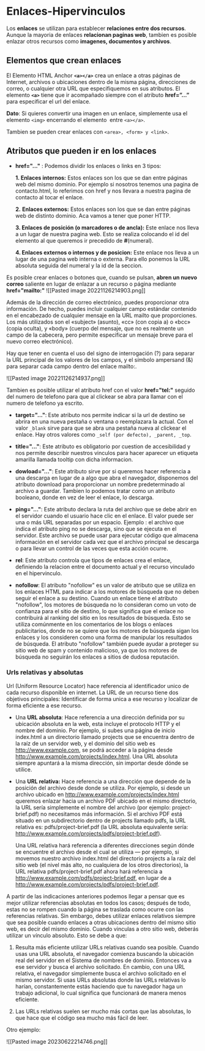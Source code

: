 # Enlaces-Hipervinculos

Los **enlaces** se utilizan para establecer **relaciones entre dos recursos**. Aunque la mayoria de enlaces **relacionan paginas web**, tambien es posible enlazar otros recursos como **imagenes, documentos y archivos**. 

## Elementos que crean enlaces

El Elemento HTML Anchor **`<a></a>`** crea un enlace a otras páginas de Internet, archivos o ubicaciones dentro de la misma página, direcciones de correo, o cualquier otra URL que especifiquemos en sus atributos. El elemento **`<a>`** tiene que ir acompañado siempre con el atributo **href=”…”** para especificar el url del enlace.

**Dato**: Si quieres convertir una imagen en un enlace, simplemente usa el elemento `<img>` encerrando el elemento <img> entre `<a></a>`.

Tambien se pueden crear enlaces con `<area>, <form> y <link>`.

## Atributos que pueden ir en los enlaces

* **href="..."** : Podemos dividir los enlaces o links en 3 tipos:

	**1. Enlaces internos:** Estos enlaces son los que se dan entre páginas web del mismo dominio. Por ejemplo si nosotros tenemos una pagina de contacto.html, lo referimos con href y nos llevara a nuestra pagina de contacto al tocar el enlace.

	**2.** **Enlaces externos:** Estos enlaces son los que se dan entre páginas web de distinto dominio. Aca vamos a tener que poner HTTP.

	**3. Enlaces de posición (o marcadores o de ancla):** Este enlace nos lleva a un lugar de nuestra pagina web. Esto se realiza colocando el id del elemento al que queremos ir precedido de **#**(numeral).

	**4. Enlaces externos o internos y de posicion:** Este enlace nos lleva a un lugar de una pagina web interna o externa. Para ello ponemos la URL absoluta seguida del numeral y la id de la seccion.

Es posible crear enlaces o botones que, cuando se pulsan, **abren un nuevo correo** saliente en lugar de enlazar a un recurso o página mediante **href="mailto:"**
	![[Pasted image 20221126214903.png]]

Además de la dirección de correo electrónico, puedes proporcionar otra información. De hecho, puedes incluir cualquier campo estándar contenido en el encabezado de cualquier mensaje en la URL mailto que proporciones. Los más utilizados son el «subject» (asunto), «cc» (con copia a) o «bcc» (copia oculta), y «body» (cuerpo del mensaje, que no es realmente un campo de la cabecera, pero permite especificar un mensaje breve para el nuevo correo electrónico).

Hay que tener en cuenta el uso del signo de interrogación (?) para separar la URL principal de los valores de los campos, y el símbolo ampersand (&) para separar cada campo dentro del enlace mailto:.

![[Pasted image 20221126214937.png]]

Tambien es posible utilizar el atributo href con el valor **href="tel:"** seguido del numero de telefono para que al clickear se abra para llamar con el numero de telefono ya escrito.

* **target="..."**: Este atributo nos permite indicar si la url de destino se abrira en una nueva pestaña o ventana o reemplazara la actual. Con el valor `_blank` sirve para que se abra una pestaña nueva al clickear el enlace. Hay otros valores como `_self (por defecto), _parent, _top`.

* **title="..."**: Este atributo es obligatorio por cuestion de accesibilidad y nos permite describir nuestros vinculos para hacer aparecer un etiqueta amarilla llamada tooltip con dicha informacion.

* **dowload="..."**: Este atributo sirve por si queremos hacer referencia a una descarga en lugar de a algo que abra el navegador, disponemos del atributo download para proporcionar un nombre predeterminado al archivo a guardar. Tambien lo podemos tratar como un atributo booleano, donde en vez de leer el enlace, lo descarga.

* **ping="..."**: Este atributo declara la ruta del archivo que se debe abrir en el servidor cuando el usuario hace clic en el enlace. El valor puede ser una o más URL separadas por un espacio. Ejemplo : el archivo que indica el atributo ping no se descarga, sino que se ejecuta en el servidor. Este archivo se puede usar para ejecutar código que almacena información en el servidor cada vez que el archivo principal se descarga o para llevar un control de las veces que esta acción ocurre.

* **rel**: Este atributo controla que tipos de enlaces crea el enlace, definiendo la relacion entre el documento actual y el recurso vinculado en el hipervinculo.

* **nofollow**: El atributo "nofollow" es un valor de atributo que se utiliza en los enlaces HTML para indicar a los motores de búsqueda que no deben seguir el enlace a su destino.
	Cuando un enlace tiene el atributo "nofollow", los motores de búsqueda no lo consideran como un voto de confianza para el sitio de destino, lo que significa que el enlace no contribuirá al ranking del sitio en los resultados de búsqueda. Esto se utiliza comúnmente en los comentarios de los blogs o enlaces publicitarios, donde no se quiere que los motores de búsqueda sigan los enlaces y los consideren como una forma de manipular los resultados de búsqueda.
	El atributo "nofollow" también puede ayudar a proteger su sitio web de spam y contenido malicioso, ya que los motores de búsqueda no seguirán los enlaces a sitios de dudosa reputación.
	
### Urls relativas y absolutas

Url (Uniform Resource Locator) hace referencia al identificador unico de cada recurso disponible en internet. La URL de un recurso tiene dos objetivos principales: Identificar de forma unica a ese recurso y localizar de forma eficiente a ese recurso.

*  Una **URL absoluta**: Hace referencia a una dirección definida por su ubicación absoluta en la web, esta incluye el protocolo HTTP y el nombre del dominio. Por ejemplo, si subes una página de inicio index.html a un directorio llamado projects que se encuentra dentro de la raíz de un servidor web, y el dominio del sitio web es http://www.example.com, se podrá acceder a la página desde http://www.example.com/projects/index.html. Una URL absoluta siempre apuntará a la misma dirección, sin importar desde dónde se utilice.

* Una **URL relativa:** Hace referencia a una dirección que depende de la posición del archivo desde donde se utiliza. Por ejemplo, si desde un archivo ubicado en http://www.example.com/projects/index.html queremos enlazar hacia un archivo PDF ubicado en el mismo directorio, la URL sería simplemente el nombre del archivo (por ejemplo: project-brief.pdf) no necesitamos más información. Si el archivo PDF está situado en un subdirectorio dentro de projects llamado pdfs, la URL relativa es: pdfs/project-brief.pdf (la URL absoluta equivalente sería: http://www.example.com/projects/pdfs/project-brief.pdf).

	Una URL relativa hará referencia a diferentes direcciones según dónde se encuentre el archivo desde el cual se utiliza — por ejemplo, si movemos nuestro archivo index.html del directorio projects a la raíz del sitio web (el nivel más alto, no cualquiera de los otros directorios), la URL relativa pdfs/project-brief.pdf ahora hará referencia a http://www.example.com/pdfs/project-brief.pdf, en lugar de a http://www.example.com/projects/pdfs/project-brief.pdf.

A partir de las indicaciones anteriores podemos llegar a pensar que es mejor utilizar referencias absolutas en todos los casos; después de todo, estas no se rompen cuando la página se traslada como ocurre con las referencias relativas. Sin embargo, debes utilizar enlaces relativos siempre que sea posible cuando enlaces a otras ubicaciones dentro del mismo sitio web, es decir del mismo dominio. Cuando vinculas a otro sitio web, deberás utilizar un vínculo absoluto. Esto se debe a que:

1) Resulta más eficiente utilizar URLs relativas cuando sea posible. Cuando usas una URL absoluta, el navegador comienza buscando la ubicación real del servidor en el Sistema de nombres de dominio. Entonces va a ese servidor y busca el archivo solicitado. En cambio, con una URL relativa, el navegador simplemente busca el archivo solicitado en el mismo servidor. Si usas URLs absolutas donde las URLs relativas lo harían, constantemente estás haciendo que tu navegador haga un trabajo adicional, lo cual significa que funcionará de manera menos eficiente.

2) Las URLs relativas suelen ser mucho más cortas que las absolutas, lo que hace que el código sea mucho más fácil de leer.

Otro ejemplo:

![[Pasted image 20230622214746.png]]
